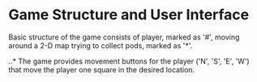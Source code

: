 # Game Structure and User Interface

Basic structure of the game consists of player, marked as '#', moving around a
2-D map trying to collect pods, marked as '*'.

..* The game provides movement buttons for the player ('N', 'S', 'E', 'W') that
move the player one square in the desired location.
